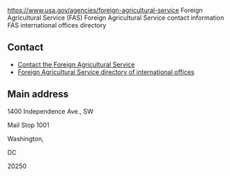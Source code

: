 

https://www.usa.gov/agencies/foreign-agricultural-service
Foreign Agricultural Service (FAS)
Foreign Agricultural Service contact information
FAS international offices directory

Contact
-------

* [Contact the Foreign Agricultural Service](https://www.fas.usda.gov/contact)
* [Foreign Agricultural Service directory of international offices](https://www.fas.usda.gov/international-offices)

Main address
------------

1400 Independence Ave., SW
  

Mail Stop 1001
  

Washington,

DC

20250
